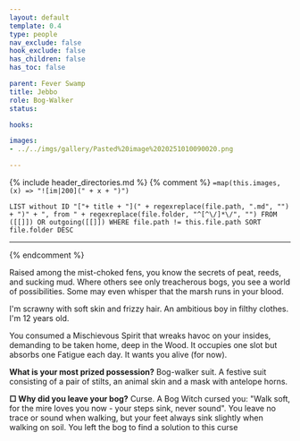 ```yaml
---
layout: default
template: 0.4
type: people
nav_exclude: false
hook_exclude: false
has_children: false
has_toc: false

parent: Fever Swamp
title: Jebbo
role: Bog-Walker
status:

hooks:

images:
- ../../imgs/gallery/Pasted%20image%2020251010090020.png

---
```


{% include header_directories.md %}
{% comment %}
`=map(this.images, (x) => "![im|200](" + x + ")")`
```dataview
LIST without ID "["+ title + "](" + regexreplace(file.path, ".md", "") + ")" + ", from " + regexreplace(file.folder, "^[^\/]*\/", "") FROM ([[]]) OR outgoing([[]]) WHERE file.path != this.file.path SORT file.folder DESC
```
---
{% endcomment %}

Raised among the mist-choked fens, you know the secrets of peat, reeds, and sucking mud. Where others see only treacherous bogs, you see a world of possibilities. Some may even whisper that the marsh runs in your blood.

I'm scrawny with soft skin and frizzy hair. An ambitious boy in filthy clothes. I'm 12 years old.

You consumed a Mischievous Spirit that wreaks havoc on your insides, demanding to be taken home, deep in the Wood. It occupies one slot but absorbs one Fatigue each day. It wants you alive (for now).

**What is your most prized possession?**
Bog-walker suit. A festive suit consisting of a pair of stilts, an animal skin and a mask with antelope horns.

**□ Why did you leave your bog?**
Curse. A Bog Witch cursed you: "Walk soft, for the mire loves you now - your steps sink, never sound". You leave no trace or sound when walking, but your feet always sink slightly when walking on soil. You left the bog to find a solution to this curse

